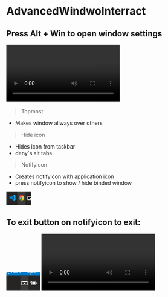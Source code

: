 # AdvancedWindwoInterract

## Press Alt + Win to open window settings
![menu demo](https://github.com/AnatolyRybchych/AdvancedWindowInterract/blob/main/thumbnails/thumbnail_menu.mp4)

> Topmost
* Makes window allways over others
> Hide icon
* Hides icon from taskbar
* deny`s alt tabs
> Notifyicon
* Creates notifyicon with application icon
* press notifyicon to show / hide binded window

![notifyicons of external applications](https://github.com/AnatolyRybchych/AdvancedWindowInterract/blob/main/thumbnails/external_notifyicons.png)
## To exit button on notifyicon to exit:
![application notifyicon](https://github.com/AnatolyRybchych/AdvancedWindowInterract/blob/main/thumbnails/notifyicon.png) 
![application exit button](https://github.com/AnatolyRybchych/AdvancedWindowInterract/blob/main/thumbnails/application_exit_button.mp4)